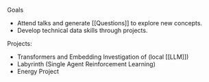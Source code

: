 Goals
- Attend talks and generate [[Questions]] to explore new concepts.
- Develop technical data skills through projects.

Projects:
- Transformers and Embedding Investigation of (local [[LLM]])  
- Labyrinth (Single Agent Reinforcement Learning)
- Energy Project 




